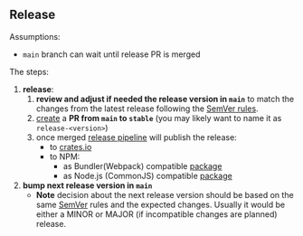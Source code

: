 ## Release

Assumptions:

*   `main` branch can wait until release PR is merged

The steps:

1.  **release**:
    1.  **review and adjust if needed the release version in `main`** to match the changes from the latest release following the [SemVer rules](https://semver.org/#summary).
    2.  [create](https://github.com/sicpa-dlab/didcomm-rust/compare/stable...main) a **PR from `main` to `stable`** (you may likely want to name it as `release-<version>`)
    3.  once merged [release pipeline](https://github.com/sicpa-dlab/didcomm-rust/actions/workflows/release.yml) will publish the release:
        *   to [crates.io](https://crates.io/crates/didcomm)
        *   to NPM:
            *   as Bundler(Webpack) compatible [package](https://www.npmjs.com/package/didcomm)
            *   as Node.js (CommonJS) compatible [package](https://www.npmjs.com/package/didcomm-node)
2.  **bump next release version in `main`**
    *   **Note** decision about the next release version should be based on the same [SemVer](https://semver.org/) rules and the expected changes. Usually it would be either a MINOR or MAJOR (if incompatible changes are planned) release.
